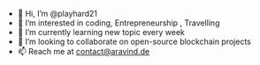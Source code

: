 - 👋 Hi, I’m @playhard21
- 👀 I’m interested in coding, Entrepreneurship , Travelling
- 🌱 I’m currently learning new topic every week
- 💞️ I’m looking to collaborate on open-source blockchain projects
- 📫 Reach me at contact@aravind.de

<!---
playhard21/playhard21 is a ✨ special ✨ repository because its `README.md` (this file) appears on your GitHub profile.
You can click the Preview link to take a look at your changes.
--->

